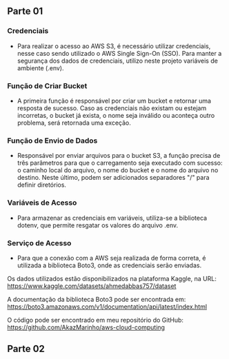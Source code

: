 
## Parte 01

### Credenciais
- Para realizar o acesso ao AWS S3, é necessário utilizar credenciais, nesse caso sendo utilizado o AWS Single Sign-On (SSO). Para manter a segurança dos dados de credenciais, utilizo neste projeto variáveis de ambiente (.env).

### Função de Criar Bucket
- A primeira função é responsável por criar um bucket e retornar uma resposta de sucesso. Caso as credenciais não existam ou estejam incorretas, o bucket já exista, o nome seja inválido ou aconteça outro problema, será retornada uma exceção.

### Função de Envio de Dados
- Responsável por enviar arquivos para o bucket S3, a função precisa de três parâmetros para que o carregamento seja executado com sucesso: o caminho local do arquivo, o nome do bucket e o nome do arquivo no destino. Neste último, podem ser adicionados separadores "/" para definir diretórios.

### Variáveis de Acesso
- Para armazenar as credenciais em variáveis, utiliza-se a biblioteca dotenv, que permite resgatar os valores do arquivo .env.

### Serviço de Acesso 
- Para que a conexão com a AWS seja realizada de forma correta, é utilizada a biblioteca Boto3, onde as credenciais serão enviadas.

Os dados utilizados estão disponibilizados na plataforma Kaggle, na URL: https://www.kaggle.com/datasets/ahmedabbas757/dataset

A documentação da biblioteca Boto3 pode ser encontrada em: https://boto3.amazonaws.com/v1/documentation/api/latest/index.html

O código pode ser encontrado em meu repositório do GitHub: https://github.com/AkazMarinho/aws-cloud-computing

## Parte 02